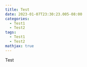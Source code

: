 ```yaml
---
title: Test
date: 2023-01-07T23:30:23.005-08:00
categories:
  - Test1
  - Test2
tags:
  - Test1
  - Test2
mathjax: true
---
```

Test
